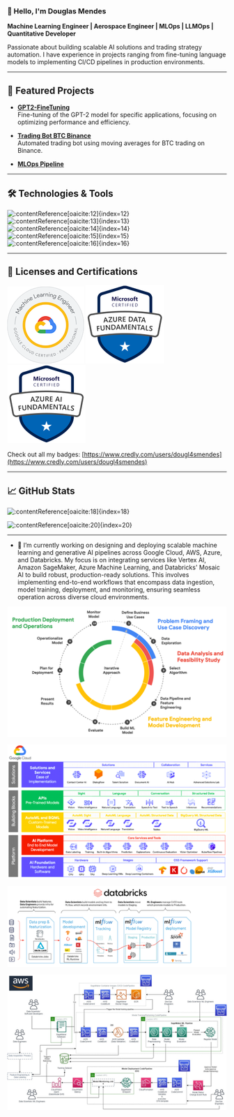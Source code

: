 ### 👋 Hello, I'm Douglas Mendes

**Machine Learning Engineer | Aerospace Engineer | MLOps | LLMOps | Quantitative Developer**

Passionate about building scalable AI solutions and trading strategy automation. I have experience in projects ranging from fine-tuning language models to implementing CI/CD pipelines in production environments.

---

<!--
**DOUGLASMENDES/DOUGLASMENDES** is a ✨ _special_ ✨ repository because its `README.md` (this file) appears on your GitHub profile.

Here are some ideas to get you started:

- 🌱 I’m currently learning ...
- 👯 I’m looking to collaborate on ...
- 🤔 I’m looking for help with ...
- 💬 Ask me about ...
- 📫 How to reach me: ...
- ⚡ Fun fact: ...
-->


## 🚀 Featured Projects

- **[GPT2-FineTuning](https://github.com/DOUGLASMENDES/GPT2-FineTuning)**  
  Fine-tuning of the GPT-2 model for specific applications, focusing on optimizing performance and efficiency.

- **[Trading Bot BTC Binance](https://github.com/DOUGLASMENDES/trading-bot-btc-binance-moving-average)**  
  Automated trading bot using moving averages for BTC trading on Binance.​

- **[MLOps Pipeline](https://github.com/DOUGLASMENDES/mlops-pipeline)**  
  

---

## 🛠️ Technologies & Tools

![&#8203;:contentReference[oaicite:12]{index=12}](https://img.shields.io/badge/Python-3776AB?style=for-the-badge&logo=python&logoColor=white) 
![&#8203;:contentReference[oaicite:13]{index=13}](https://img.shields.io/badge/TensorFlow-FF6F00?style=for-the-badge&logo=tensorflow&logoColor=white) 
![&#8203;:contentReference[oaicite:14]{index=14}](https://img.shields.io/badge/Docker-2496ED?style=for-the-badge&logo=docker&logoColor=white) 
![&#8203;:contentReference[oaicite:15]{index=15}](https://img.shields.io/badge/Kubernetes-326CE5?style=for-the-badge&logo=kubernetes&logoColor=white) 
![&#8203;:contentReference[oaicite:16]{index=16}](https://img.shields.io/badge/GitHub_Actions-2088FF?style=for-the-badge&logo=github-actions&logoColor=white)

---

## 📜 Licenses and Certifications

![a building](https://github.com/DOUGLASMENDES/DOUGLASMENDES/raw/main/professional-machine-learning-engineer-certificatio_176px.png) ![a building](https://github.com/DOUGLASMENDES/DOUGLASMENDES/raw/main/azure-data-fundamentals.png) ![a building](https://github.com/DOUGLASMENDES/DOUGLASMENDES/raw/main/azure-ai-fundamentals.png) 

Check out all my badges: [https://www.credly.com/users/dougl4smendes](https://www.credly.com/users/dougl4smendes)

---

## 📈 GitHub Stats

![&#8203;:contentReference[oaicite:18]{index=18}](https://github-readme-stats.vercel.app/api?username=DOUGLASMENDES&show_icons=true&theme=radical)

![&#8203;:contentReference[oaicite:20]{index=20}](https://github-readme-stats.vercel.app/api/top-langs/?username=DOUGLASMENDES&layout=compact&theme=radical)

---

- 🔭 I’m currently working on designing and deploying scalable machine learning and generative AI pipelines across Google Cloud, AWS, Azure, and Databricks. My focus is on integrating services like Vertex AI, Amazon SageMaker, Azure Machine Learning, and Databricks' Mosaic AI to build robust, production-ready solutions. This involves implementing end-to-end workflows that encompass data ingestion, model training, deployment, and monitoring, ensuring seamless operation across diverse cloud environments.​

![a building](https://github.com/DOUGLASMENDES/DOUGLASMENDES/raw/main/gcp-ml-journey-1024x609.png)

![a building](https://github.com/DOUGLASMENDES/DOUGLASMENDES/raw/main/gcp-ai-ml-services.png)

![a building](https://github.com/DOUGLASMENDES/DOUGLASMENDES/raw/main/databricks-ml-og2.png)
<!--
![a building](https://github.com/DOUGLASMENDES/DOUGLASMENDES/raw/main/azure-ml.png)
-->
![a building](https://github.com/DOUGLASMENDES/DOUGLASMENDES/raw/main/aws-MLOps-Architecture-1.png)
